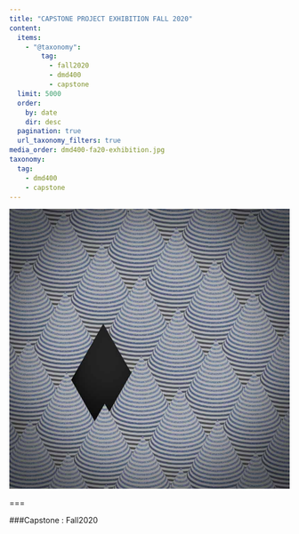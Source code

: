 ```yaml
---
title: "CAPSTONE PROJECT EXHIBITION FALL 2020"
content:
  items:
    - "@taxonomy":
        tag:
          - fall2020
          - dmd400
          - capstone
  limit: 5000
  order:
    by: date
    dir: desc
  pagination: true
  url_taxonomy_filters: true
media_order: dmd400-fa20-exhibition.jpg
taxonomy:
  tag:
    - dmd400
    - capstone
---
```


![dmd400-fa20-exhibition](../../exhibitionimages/dmd400-fa20-exhibition.jpg?cropResize=300,300 "dmd400-fa20-exhibition")

===

###Capstone : Fall2020
